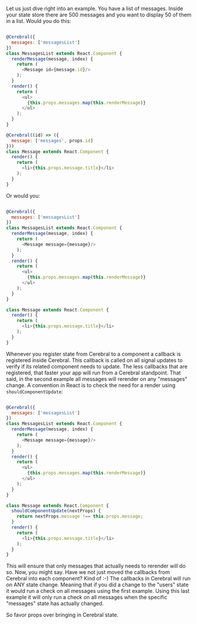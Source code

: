 Let us just dive right into an example. You have a list of messages. Inside your state store there are 500 messages and you want to display 50 of them in a list. Would you do this:

```javascript

@Cerebral({
  messages: ['messagesList']
})
class MessagesList extends React.Component {
  renderMessage(message, index) {
    return (
      <Message id={message.id}/>
    );
  }
  render() {
    return (
      <ul>
        {this.props.messages.map(this.renderMessage)}
      </ul>
    );
  }
}

@Cerebral((id) => ({
  message: ['messages', props.id]
}))
class Message extends React.Component {
  render() {
    return (
      <li>{this.props.message.title}</li>
    );
  }
}
```

Or would you:

```javascript

@Cerebral({
  messages: ['messagesList']
})
class MessagesList extends React.Component {
  renderMessage(message, index) {
    return (
      <Message message={message}/>
    );
  }
  render() {
    return (
      <ul>
        {this.props.messages.map(this.renderMessage)}
      </ul>
    );
  }
}

class Message extends React.Component {
  render() {
    return (
      <li>{this.props.message.title}</li>
    );    
  }
}
```

Whenever you register state from Cerebral to a component a callback is registered inside Cerebral. This callback is called on all signal updates to verify if its related component needs to update. The less callbacks that are registered, that faster your app will run from a Cerebral standpoint. That said, in the second example all messages will rerender on any "messages" change. A convention in React is to check the need for a render using `shouldComponentUpdate`:

```javascript

@Cerebral({
  messages: ['messagesList']
})
class MessagesList extends React.Component {
  renderMessage(message, index) {
    return (
      <Message message={message}/>
    );
  }
  render() {
    return (
      <ul>
        {this.props.messages.map(this.renderMessage)}
      </ul>
    );
  }
}

class Message extends React.Component {
  shouldComponentUpdate(nextProps) {
    return nextProps.message !== this.props.message;
  }
  render() {
    return (
      <li>{this.props.message.title}</li>
    );    
  }
}
```

This will ensure that only messages that actually needs to rerender will do so. Now, you might say. Have we not just moved the callbacks from Cerebral into each component? Kind of :-) The callbacks in Cerebral will run on ANY state change. Meaning that if you did a change to the "users" state it would run a check on all messages using the first example. Using this last example it will only run a check on all messages when the specific "messages" state has actually changed.

So favor props over bringing in Cerebral state.
